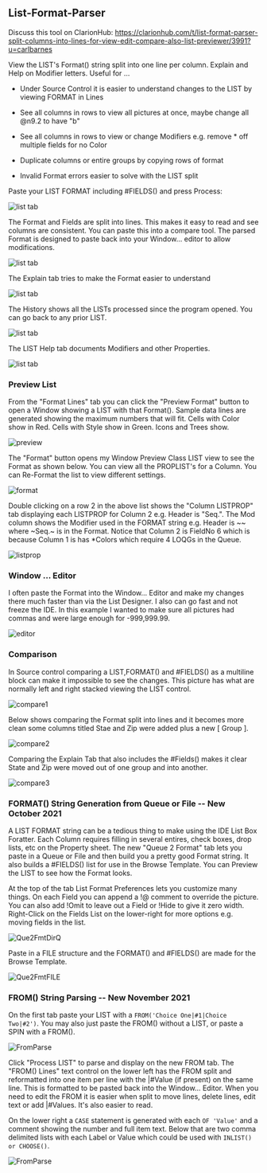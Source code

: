 ## List-Format-Parser

Discuss this tool on ClarionHub: https://clarionhub.com/t/list-format-parser-split-columns-into-lines-for-view-edit-compare-also-list-previewer/3991?u=carlbarnes

View the LIST's Format() string split into one line per column. Explain and Help on Modifier letters. Useful for ...

* Under Source Control it is easier to understand changes to the LIST by viewing FORMAT in Lines

* See all columns in rows to view all pictures at once, maybe change all @n9.2 to have "b"

* See all columns in rows to view or change Modifiers e.g. remove * off multiple fields for no Color

* Duplicate columns or entire groups by copying rows of format

* Invalid Format errors easier to solve with the LIST split

Paste your LIST FORMAT including #FIELDS() and press Process:

![list tab](images/readme1.png)

The Format and Fields are split into lines. This makes it easy to read and see columns are consistent. You can paste this into a compare tool. The parsed Format is designed to paste back into your Window... editor to allow modifications.

![list tab](images/readme2.png)

The Explain tab tries to make the Format easier to understand

![list tab](images/readme3.png)

The History shows all the LISTs processed since the program opened. You can go back to any prior LIST.

![list tab](images/readme4.png)

The LIST Help tab documents Modifiers and other Properties.

![list tab](images/readme5.png)

### Preview List

From the "Format Lines" tab you can click the "Preview Format" button to open a Window showing a LIST with that Format().
 Sample data lines are generated showing the maximum numbers that will fit.
 Cells with Color show in Red. Cells with Style show in Green. Icons and Trees show.

![preview](images/readme6.png)

The "Format" button opens my Window Preview Class LIST view to see the Format as shown below.
 You can view all the PROPLIST's for a Column. You can Re-Format the list to view different settings.

![format](images/readme7.png)

Double clicking on a row 2 in the above list shows the "Column LISTPROP" tab displaying each LISTPROP for Column 2 e.g. Header is "Seq.". The Mod column shows the Modifier used in the FORMAT string e.g. Header is ~~ where ~Seq.~ is in the Format. Notice that Column 2 is FieldNo 6 which is because Column 1 is has *Colors which require 4 LOQGs in the Queue.

![listprop](images/readme8.png)

### Window ... Editor

I often paste the Format into the Window... Editor and make my changes there much faster than via the List Designer. I also can go fast and not freeze the IDE.
 In this example I wanted to make sure all pictures had commas and were large enough for -999,999.99.

![editor](images/editor1.png)

### Comparison

In Source control comparing a LIST,FORMAT() and #FIELDS() as a multiline block can make it impossible to see the changes. This picture has what are normally left and right stacked viewing the LIST control.

![compare1](images/compare1.png)

Below shows comparing the Format split into lines and it becomes more clean some columns titled Stae and Zip were added plus a new [ Group ].

![compare2](images/compare2.png)

Comparing the Explain Tab that also includes the #Fields() makes it clear State and Zip were moved out of one group and into another.

![compare3](images/compare3.png)

### FORMAT() String Generation from Queue or File -- New October 2021

A LIST FORMAT string can be a tedious thing to make using the IDE List Box Foratter. Each Column requires filling in several entires, check boxes, drop lists, etc on the Property sheet. The new "Queue 2 Format" tab lets you paste in a Queue or File and then build you a pretty good Format string. It also builds a #FIELDS() list for use in the Browse Template. You can Preview the LIST to see how the Format looks.

At the top of the tab List Format Preferences lets you customize many things. On each Field you can append a !@ comment to override the picture. You can also add !Omit to leave out a Field or !Hide to give it zero width. Right-Click on the Fields List on the lower-right for more options e.g. moving fields in the list.

![Que2FmtDirQ](images/format_qgen_dirq.png)

Paste in a FILE structure and the FORMAT() and #FIELDS() are made for the Browse Template.

![Que2FmtFILE](images/format_qgen_file1.png)

### FROM() String Parsing -- New November 2021

On the first tab paste your LIST with a ```FROM('Choice One|#1|Choice Two|#2')```. You may also just paste the FROM() without a LIST, or paste a SPIN with a FROM().

![FromParse](images/from0.png)

Click "Process LIST" to parse and display on the new FROM tab.
The "FROM() Lines" text control on the lower left has the FROM split and reformatted into one item per line with the |#Value (if present) on the same line.  This is formatted to be pasted back into the Window... Editor. When you need to edit the FROM it is easier when split to move lines, delete lines, edit text or add |#Values. It's also easier to read.

On the lower right a ```CASE``` statement is generated with each ```OF 'Value'``` and a comment showing the number and full item text. Below that are two comma delimited lists with each Label or Value which could be used with ```INLIST() or CHOOSE()```.

![FromParse](images/from1.png)

